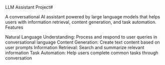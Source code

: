 LLM Assistant Project#

A conversational AI assistant powered by large language models that helps users with information retrieval, content generation, and task automation.
Features

Natural Language Understanding: Process and respond to user queries in conversational language
Content Generation: Create text content based on user prompts
Information Retrieval: Search and summarize relevant information
Task Automation: Help users complete common tasks through conversation